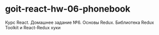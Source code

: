 # goit-react-hw-06-phonebook
Курс React. Домашнее задание №6. Основы Redux. Библиотека Redux Toolkit и React-Redux хуки
